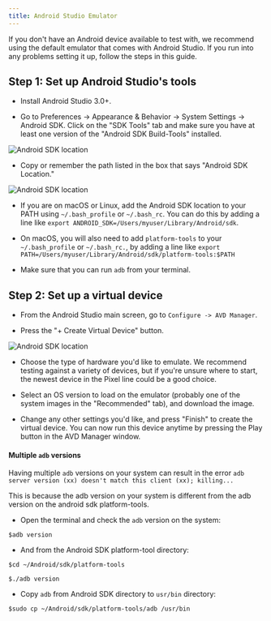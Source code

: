 ```yaml
---
title: Android Studio Emulator
---
```


If you don't have an Android device available to test with, we recommend using the default emulator that comes with Android Studio. If you run into any problems setting it up, follow the steps in this guide.

## Step 1: Set up Android Studio's tools

- Install Android Studio 3.0+.

- Go to Preferences -> Appearance & Behavior -> System Settings -> Android SDK. Click on the "SDK Tools" tab and make sure you have at least one version of the "Android SDK Build-Tools" installed.

![Android SDK location](/static/images/android-studio-build-tools.png)

- Copy or remember the path listed in the box that says "Android SDK Location."

![Android SDK location](/static/images/android-studio-sdk-location.png)

- If you are on macOS or Linux, add the Android SDK location to your PATH using `~/.bash_profile` or `~/.bash_rc`. You can do this by adding a line like `export ANDROID_SDK=/Users/myuser/Library/Android/sdk`.

- On macOS, you will also need to add `platform-tools` to your `~/.bash_profile` or `~/.bash_rc.`, by adding a line like `export PATH=/Users/myuser/Library/Android/sdk/platform-tools:$PATH`

- Make sure that you can run `adb` from your terminal.

## Step 2: Set up a virtual device

- From the Android Studio main screen, go to `Configure -> AVD Manager`.

- Press the "+ Create Virtual Device" button.

![Android SDK location](/static/images/android-studio-avd-manager.png)

- Choose the type of hardware you'd like to emulate. We recommend testing against a variety of devices, but if you're unsure where to start, the newest device in the Pixel line could be a good choice.

- Select an OS version to load on the emulator (probably one of the system images in the "Recommended" tab), and download the image.

- Change any other settings you'd like, and press "Finish" to create the virtual device. You can now run this device anytime by pressing the Play button in the AVD Manager window.

#### Multiple `adb` versions

Having multiple `adb` versions on your system can result in the error `adb server version (xx) doesn't match this client (xx); killing...`

This is because the adb version on your system is different from the adb version on the android sdk platform-tools.

- Open the terminal and check the `adb` version on the system:

`$adb version`

- And from the Android SDK platform-tool directory:

`$cd ~/Android/sdk/platform-tools`

`$./adb version`

- Copy `adb` from Android SDK directory to `usr/bin` directory:

`$sudo cp ~/Android/sdk/platform-tools/adb /usr/bin`
